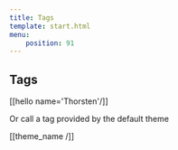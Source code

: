 ```yaml
---
title: Tags
template: start.html
menu: 
    position: 91
---
```


## Tags

[[hello name='Thorsten'/]]

Or call a tag provided by the default theme

[[theme_name /]]